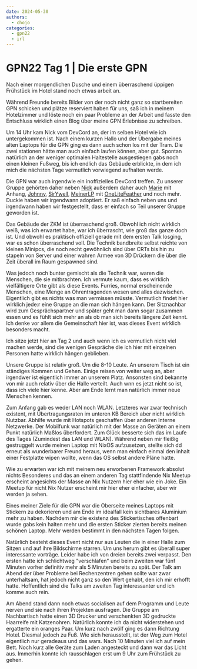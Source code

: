 ```yaml
---
date: 2024-05-30
authors:
  - chojo  
categories:
  - gpn22
  - irl
---
```


# GPN22 Tag 1 | Die erste GPN

Nach einer morgendlichen Dusche und einem überraschend üppigen Frühstück im Hotel stand noch etwas arbeit an.

Während Freunde bereits Bilder von der noch nicht ganz so startbereiten GPN schicken und plätze reserviert haben für uns, saß ich in meinem Hotelzimmer und löste noch ein paar Probleme an der Arbeit und fasste den Entschluss wirklich einen Blog über meine GPN Erlebnisse zu schreiben.
<!-- more -->

Um 14 Uhr kam Nick vom DevCord an, der im selben Hotel wie ich untergekommen ist. Nach einem kurzen Hallo und der Übergabe meines alten Laptops für die GPN ging es dann auch schon los mit der Tram. Die zwei stationen hätte man auch einfach laufen können, aber gut. Spontan natürlich an der weniger optimalen Haltestelle ausgestiegen gabs noch einen kleinen Fußweg, bis ich endlich das Gebäude erblickte, in dem ich mich die nächsten Tage vermutlich vorwiegend aufhalten werde.

Die GPN war auch irgendwie ein inoffizielles DevCord treffen. Zu unserer Gruppe gehörten daher neben [Nick](https://github.com/Goldmensch/) außerdem daher auch [Marie](https://elk.zone/chaos.social/@marie) mit Anhang, [Johnny](https://elk.zone/chaos.social/@johnny), [SirYwell](https://github.com/SirYwell/), [MeinerLP](https://github.com/TheMeinerLP) mit [OneLiteFeather](https://github.com/OneLiteFeather) und noch mehr. Duckie haben wir irgendwann adoptiert. Er saß einfach neben uns und irgendwann haben wir festgestellt, dass er einfach so Teil unserer Gruppe geworden ist.

Das Gebäude der ZKM ist überraschend groß. Obwohl ich nicht wirklich weiß, was ich erwartet habe, war ich überrascht, wie groß das ganze doch ist. Und obwohl es praktisch offiziell gerade mit dem ersten Talk losging, war es schon überraschend voll. Die Technik bandbreite selbst reichte von kleinen Minipcs, die noch recht gewöhnlich sind über CRTs bis hin zu stapeln von Server und einer wahren Armee von 3D Drückern die über die Zeit überall im Raum gespawned sind.

Was jedoch noch bunter gemischt als die Technik war, waren die Menschen, die sie mitbrachten. Ich vermute kaum, dass es wirklich vielfältigere Orte gibt als diese Events. Furries, normal erscheinende Menschen, eine Menge an Ohrentragenden wesen und alles dazwischen. Eigentlich gibt es nichts was man vermissen müsste. Vermutlich findet hier wirklich jede:r eine Gruppe an die man sich hängen kann. Der Sitznachbar wird zum Gesprächspartner und später geht man dann sogar zusammen essen und es fühlt sich mehr an als ob man sich bereits längere Zeit kennt. Ich denke vor allem die Gemeinschaft hier ist, was dieses Event wirklich besonders macht.

Ich sitze jetzt hier an Tag 2 und auch wenn ich es vermutlich nicht viel machen werde, sind die wenigen Gespräche die ich hier mit einzelnen Personen hatte wirklich hängen geblieben.

Unsere Gruppe ist relativ groß. Um die 8-10 Leute. An unserem Tisch ist ein ständiges Kommen und Gehen. Einige reisen von weiter weg an, aber irgendwer ist eigentlich immer an unserem Platz. Ansonsten sind bekannte von mir auch relativ über die Halle verteilt. Auch wnn es jetzt nicht so ist, dass ich viele hier kenne. Aber am Ende lernt man natürlich immer neue Menschen kennen.

Zum Anfang gab es weder LAN noch WLAN. Letzteres war zwar technisch existent, mit Übertragungsraten im unteren KB Bereich aber nicht wirklich Nutzbar. Abhilfe wurde mit Hotspots geschaffen über anderen Interne Netzwerke. Der Mobilfunk war natürlich mit der Masse an Geräten an einem Punkt natürlich Maßlos überfordert. Zum Glück besserte sich das im Laufe des Tages (Zumindest das LAN und WLAN). Während neben mir fleißig gestruggelt wurde meinen Laptop mit NixOS aufzusetzen, stellte sich dd erneut als wunderbarer Freund heraus, wenn man einfach einmal den inhalt einer Festplatte wipen wollte, wenn das OS selbst andere Pläne hatte.

Wie zu erwarten war ich mit meinem neu erworbenen Framework absolut nichts Besonderes und das an einem anderen Tag stattfindende Nix Meetup erscheint angesichts der Masse an Nix Nutzern hier eher wie ein Joke. Ein Meetup für nicht Nix Nutzer erscheint mir hier eher einfacher, aber wir werden ja sehen.

Eines meiner Ziele für die GPN war die Oberseite meines Laptops mit Stickern zu dekorieren und am Ende im idealfall kein sichtbares Aluminium mehr zu haben. Nachdem mir die existenz des Stickertisches offenbart wurde gabs kein halten mehr und die ersten Sticker zierten bereits meinen schönen Laptop. Mehr werden bestimmt in den nächsten Tagen folgen.

Natürlich besteht dieses Event nicht nur aus Leuten die in einer Halle zum Sitzen und auf ihre Bildschirme starren. Um uns herum gibt es überall super interessante vorträge. Leider habe ich von dreien bereits zwei verpasst. Den ersten hatte ich schlichtweg "verschlafen" und beim zweiten war fünf Minuten vorher definitiv mehr als 5 Minuten bereits zu spät. Der Talk am Abend der über Probleme bei Rechenzentren gehen sollte war zwar unterhaltsam, hat jedoch nicht ganz so den Wert gehabt, den ich mir erhofft hatte. Hoffentlich sind die Talks am zweiten Tag interessanter und ich komme auch rein.

Am Abend stand dann noch etwas socialisen auf dem Programm und Leute nerven und sie nach ihren Projekten ausfragen. Die Gruppe am Nachbartisch hatte einen 3D Drucker und verschenkten 3D gedruckte Haarreife mit Katzenohren. Natürlich konnte ich da nicht widerstehen und ergatterte ein oranges Paar. Um kurz nach zwölf ging es dann Richtung Hotel. Diesmal jedoch zu Fuß. Wie sich herausstellt, ist der Weg zum Hotel eigentlich nur geradeaus und das wars. Nach 10 Minuten viel ich auf mein Bett. Noch kurz alle Geräte zum Laden angesteckt und dann war das Licht aus. Immerhin konnte ich rausschlagen erst um 9 Uhr zum Frühstück zu gehen.
